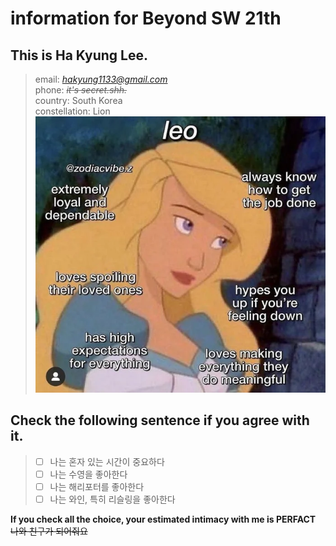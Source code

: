 # information for Beyond SW 21th
    
## This is Ha Kyung Lee.
> email: *hakyung1133@gmail.com*   
> phone: *~~it's secret.shh.~~*   
> country: South Korea   
> constellation: Lion
> ![lion_star](./leomeme.webp)

    
## Check the following sentence if you agree with it.
> - [ ] 나는 혼자 있는 시간이 중요하다   
> - [ ] 나는 수영을 좋아한다   
> - [ ] 나는 해리포터를 좋아한다
> - [ ] 나는 와인, 특히 리슬링을 좋아한다
   
   
   
**If you check all the choice, your estimated intimacy with me is PERFACT**   
~~나와 친구가 되어줘요~~
